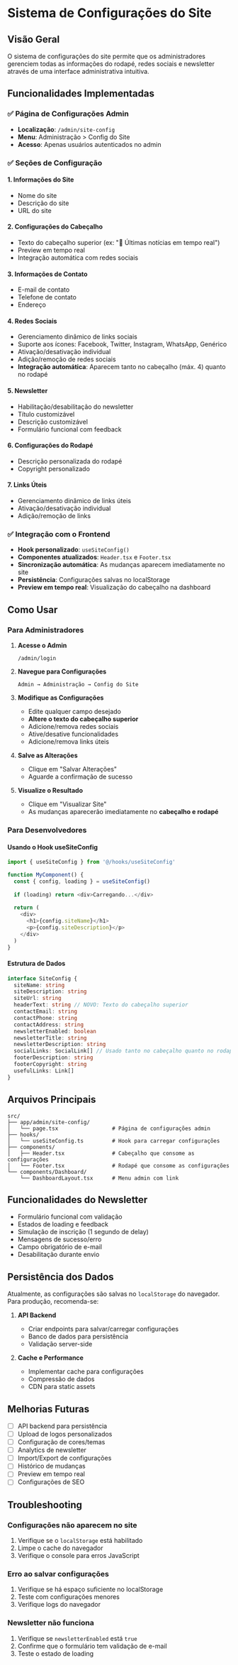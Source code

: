 # Sistema de Configurações do Site

## Visão Geral

O sistema de configurações do site permite que os administradores gerenciem todas as informações do rodapé, redes sociais e newsletter através de uma interface administrativa intuitiva.

## Funcionalidades Implementadas

### ✅ Página de Configurações Admin
- **Localização**: `/admin/site-config`
- **Menu**: Administração > Config do Site
- **Acesso**: Apenas usuários autenticados no admin

### ✅ Seções de Configuração

#### 1. Informações do Site
- Nome do site
- Descrição do site
- URL do site

#### 2. Configurações do Cabeçalho
- Texto do cabeçalho superior (ex: "📍 Últimas notícias em tempo real")
- Preview em tempo real
- Integração automática com redes sociais

#### 3. Informações de Contato
- E-mail de contato
- Telefone de contato
- Endereço

#### 4. Redes Sociais
- Gerenciamento dinâmico de links sociais
- Suporte aos ícones: Facebook, Twitter, Instagram, WhatsApp, Genérico
- Ativação/desativação individual
- Adição/remoção de redes sociais
- **Integração automática**: Aparecem tanto no cabeçalho (máx. 4) quanto no rodapé

#### 5. Newsletter
- Habilitação/desabilitação do newsletter
- Título customizável
- Descrição customizável
- Formulário funcional com feedback

#### 6. Configurações do Rodapé
- Descrição personalizada do rodapé
- Copyright personalizado

#### 7. Links Úteis
- Gerenciamento dinâmico de links úteis
- Ativação/desativação individual
- Adição/remoção de links

### ✅ Integração com o Frontend
- **Hook personalizado**: `useSiteConfig()`
- **Componentes atualizados**: `Header.tsx` e `Footer.tsx`
- **Sincronização automática**: As mudanças aparecem imediatamente no site
- **Persistência**: Configurações salvas no localStorage
- **Preview em tempo real**: Visualização do cabeçalho na dashboard

## Como Usar

### Para Administradores

1. **Acesse o Admin**
   ```
   /admin/login
   ```

2. **Navegue para Configurações**
   ```
   Admin → Administração → Config do Site
   ```

3. **Modifique as Configurações**
   - Edite qualquer campo desejado
   - **Altere o texto do cabeçalho superior**
   - Adicione/remova redes sociais
   - Ative/desative funcionalidades
   - Adicione/remova links úteis

4. **Salve as Alterações**
   - Clique em "Salvar Alterações"
   - Aguarde a confirmação de sucesso

5. **Visualize o Resultado**
   - Clique em "Visualizar Site"
   - As mudanças aparecerão imediatamente no **cabeçalho e rodapé**

### Para Desenvolvedores

#### Usando o Hook useSiteConfig

```typescript
import { useSiteConfig } from '@/hooks/useSiteConfig'

function MyComponent() {
  const { config, loading } = useSiteConfig()
  
  if (loading) return <div>Carregando...</div>
  
  return (
    <div>
      <h1>{config.siteName}</h1>
      <p>{config.siteDescription}</p>
    </div>
  )
}
```

#### Estrutura de Dados

```typescript
interface SiteConfig {
  siteName: string
  siteDescription: string
  siteUrl: string
  headerText: string // NOVO: Texto do cabeçalho superior
  contactEmail: string
  contactPhone: string
  contactAddress: string
  newsletterEnabled: boolean
  newsletterTitle: string
  newsletterDescription: string
  socialLinks: SocialLink[] // Usado tanto no cabeçalho quanto no rodapé
  footerDescription: string
  footerCopyright: string
  usefulLinks: Link[]
}
```

## Arquivos Principais

```
src/
├── app/admin/site-config/
│   └── page.tsx                 # Página de configurações admin
├── hooks/
│   └── useSiteConfig.ts         # Hook para carregar configurações
├── components/
│   ├── Header.tsx               # Cabeçalho que consome as configurações
│   └── Footer.tsx               # Rodapé que consome as configurações
└── components/Dashboard/
    └── DashboardLayout.tsx      # Menu admin com link
```

## Funcionalidades do Newsletter

- Formulário funcional com validação
- Estados de loading e feedback
- Simulação de inscrição (1 segundo de delay)
- Mensagens de sucesso/erro
- Campo obrigatório de e-mail
- Desabilitação durante envio

## Persistência dos Dados

Atualmente, as configurações são salvas no `localStorage` do navegador. Para produção, recomenda-se:

1. **API Backend**
   - Criar endpoints para salvar/carregar configurações
   - Banco de dados para persistência
   - Validação server-side

2. **Cache e Performance**
   - Implementar cache para configurações
   - Compressão de dados
   - CDN para static assets

## Melhorias Futuras

- [ ] API backend para persistência
- [ ] Upload de logos personalizados
- [ ] Configuração de cores/temas
- [ ] Analytics de newsletter
- [ ] Import/Export de configurações
- [ ] Histórico de mudanças
- [ ] Preview em tempo real
- [ ] Configurações de SEO

## Troubleshooting

### Configurações não aparecem no site
1. Verifique se o `localStorage` está habilitado
2. Limpe o cache do navegador
3. Verifique o console para erros JavaScript

### Erro ao salvar configurações
1. Verifique se há espaço suficiente no localStorage
2. Teste com configurações menores
3. Verifique logs do navegador

### Newsletter não funciona
1. Verifique se `newsletterEnabled` está `true`
2. Confirme que o formulário tem validação de e-mail
3. Teste o estado de loading
